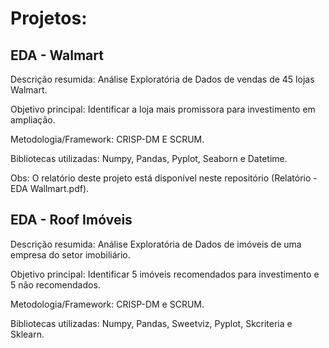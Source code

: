 # Projetos:

## EDA - Walmart

Descrição resumida: Análise Exploratória de Dados de vendas de 45 lojas Walmart.

Objetivo principal: Identificar a loja mais promissora para investimento em ampliação.

Metodologia/Framework: CRISP-DM E SCRUM.

Bibliotecas utilizadas: Numpy, Pandas, Pyplot, Seaborn e Datetime.

Obs: O relatório deste projeto está disponível neste repositório (Relatório - EDA Wallmart.pdf).

## EDA - Roof Imóveis

Descrição resumida: Análise Exploratória de Dados de imóveis de uma empresa do setor imobiliário.

Objetivo principal: Identificar 5 imóveis recomendados para investimento e 5 não recomendados.

Metodologia/Framework: CRISP-DM e SCRUM.

Bibliotecas utilizadas: Numpy, Pandas, Sweetviz, Pyplot, Skcriteria e Sklearn.


